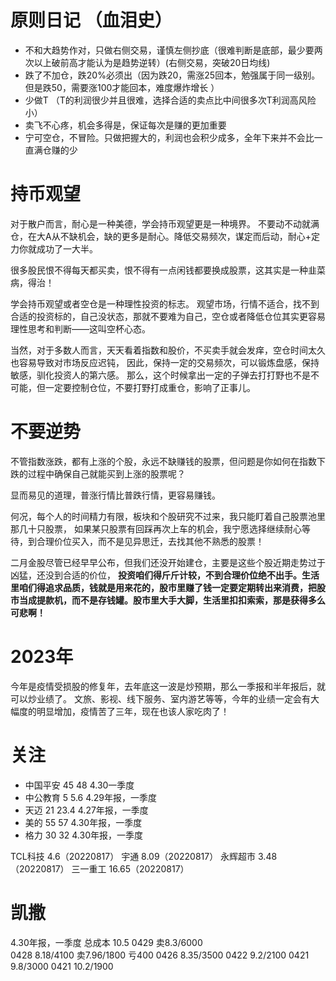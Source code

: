 
# 原则日记 （血泪史）

- 不和大趋势作对，只做右侧交易，谨慎左侧抄底（很难判断是底部，最少要两次以上破前高才能认为是趋势逆转）(右侧交易，突破20日均线)
- 跌了不加仓，跌20%必须出（因为跌20，需涨25回本，勉强属于同一级别。但是跌50，需要涨100才能回本，难度爆炸增长 ）
- 少做T （T的利润很少并且很难，选择合适的卖点比中间很多次T利润高风险小）
- 卖飞不心疼，机会多得是，保证每次是赚的更加重要
- 宁可空仓，不冒险。只做把握大的，利润也会积少成多，全年下来并不会比一直满仓赚的少


# 持币观望

对于散户而言，耐心是一种美德，学会持币观望更是一种境界。
不要动不动就满仓，在大A从不缺机会，缺的更多是耐心。降低交易频次，谋定而后动，耐心+定力你就成功了一大半。

很多股民恨不得每天都买卖，恨不得有一点闲钱都要换成股票，这其实是一种韭菜病，得治！

学会持币观望或者空仓是一种理性投资的标志。
观望市场，行情不适合，找不到合适的投资标的，自己没状态，那就不要难为自己，空仓或者降低仓位其实更容易理性思考和判断——这叫空杯心态。


当然，对于多数人而言，天天看着指数和股价，不买卖手就会发痒，空仓时间太久也容易导致对市场反应迟钝，
因此，保持一定的交易频次，可以锻炼盘感，保持敏感，驯化投资人的第六感。
那么，这个时候拿出一定的子弹去打打野也不是不可能，但一定要控制仓位，不要打野打成重仓，影响了正事儿。


# 不要逆势


不管指数涨跌，都有上涨的个股，永远不缺赚钱的股票，但问题是你如何在指数下跌的过程中确保自己就能买到上涨的股票呢？

显而易见的道理，普涨行情比普跌行情，更容易赚钱。

何况，每个人的时间精力有限，板块和个股研究不过来，我只能盯着自己股票池里那几十只股票，
如果某只股票有回踩再次上车的机会，我宁愿选择继续耐心等待，到合理价位买入，而不是见异思迁，去找其他不熟悉的股票！


二月金股尽管已经早早公布，但我们还没开始建仓，主要是这些个股近期走势过于凶猛，还没到合适的价位，
**投资咱们得斤斤计较，不到合理价位绝不出手。生活里咱们得追求品质，钱就是用来花的，股市里赚了钱一定要定期转出来消费，把股市当成提款机，而不是存钱罐。股市里大手大脚，生活里扣扣索索，那是获得多么可悲啊！**


# 2023年

今年是疫情受损股的修复年，去年底这一波是炒预期，那么一季报和半年报后，就可以炒业绩了。
文旅、影视、线下服务、室内游艺等等，今年的业绩一定会有大幅度的明显增加，疫情苦了三年，现在也该人家吃肉了！


# 关注

- 中国平安 	45	48				4.30一季度
- 中公教育	5	5.6				4.29年报，一季度
- 天迈		21	23.4			4.27年报，一季度
- 美的		55	57				4.30年报，一季度
- 格力		30	32				4.30年报，一季度


TCL科技		4.6（20220817）
宇通			8.09（20220817）
永辉超市		3.48（20220817）
三一重工		16.65（20220817）



# 凯撒
4.30年报，一季度
总成本	10.5
0429	卖8.3/6000		
0428	8.18/4100		卖7.96/1800		亏400
0426	8.35/3500
0422	9.2/2100
0421	9.8/3000
0421	10.2/1900

